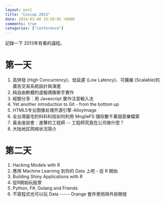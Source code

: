 ```yaml
---
layout: post
title: "Coscup 2013"
date: 2014-03-08 19:50:02 +0800
comments: true
categories: ["conference"]
---
```


記錄一下 2013年有看的議程。  

<!-- more -->
第一天
=====
1.  高併發 (High Concurrency)、低延遲 (Low Latency)、可擴展 (Scalable)的廣告交易系統設計與演進   
2.  純自由軟體的虛擬偶像歌手實作
3.  經驗分享：用 Javascript 實作注音輸入法
4.  Yet another introduction to Git - from the bottom up
5.  HTML5专业图像处理开源引擎-AlloyImage
6.  全台灣最宅的科科科技如何利用 MogileFS 儲存數千萬個音樂檔案
7.  黃金座談會：進擊的工程師 -- 工程師究竟在公司做什麼？
8.  大陆地区网络状况简介

第二天
===== 
1.  Hacking Models with R
2.  應用 Machine Learning 到你的 Data 上吧 - 從 R 開始
3.  Building Shiny Applications with R
4.  從R開始玩股票
5.  Python, F#, Golang and Friends
6.  不寫程式也可以玩 Data ----- Orange 套件使用與外掛開發